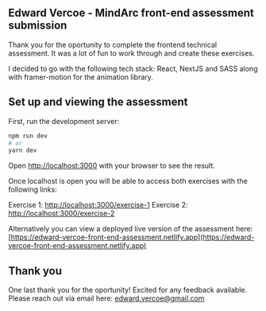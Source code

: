 ## Edward Vercoe - MindArc front-end assessment submission

Thank you for the oportunity to complete the frontend technical assessment. It was a lot of fun to work through and create these exercises.

I decided to go with the following tech stack: React, NextJS and SASS along with framer-motion for the animation library.

## Set up and viewing the assessment

First, run the development server:

```bash
npm run dev
# or
yarn dev
```

Open [http://localhost:3000](http://localhost:3000) with your browser to see the result.

Once localhost is open you will be able to access both exercises with the following links:

Exercise 1: [http://localhost:3000/exercise-1](http://localhost:3000/exercise-1)
Exercise 2: [http://localhost:3000/exercise-2](http://localhost:3000/exercise-2)

Alternatively you can view a deployed live version of the assessment here:
[https://edward-vercoe-front-end-assessment.netlify.app](https://edward-vercoe-front-end-assessment.netlify.app)

## Thank you

One last thank you for the oportunity! Excited for any feedback available.
Please reach out via email here:
edward.vercoe@gmail.com
